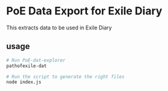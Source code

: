 # PoE Data Export for Exile Diary

This extracts data to be used in Exile Diary


## usage

```bash
# Run PoE-dat-explorer 
pathofexile-dat

# Run the script to generate the right files
node index.js
```